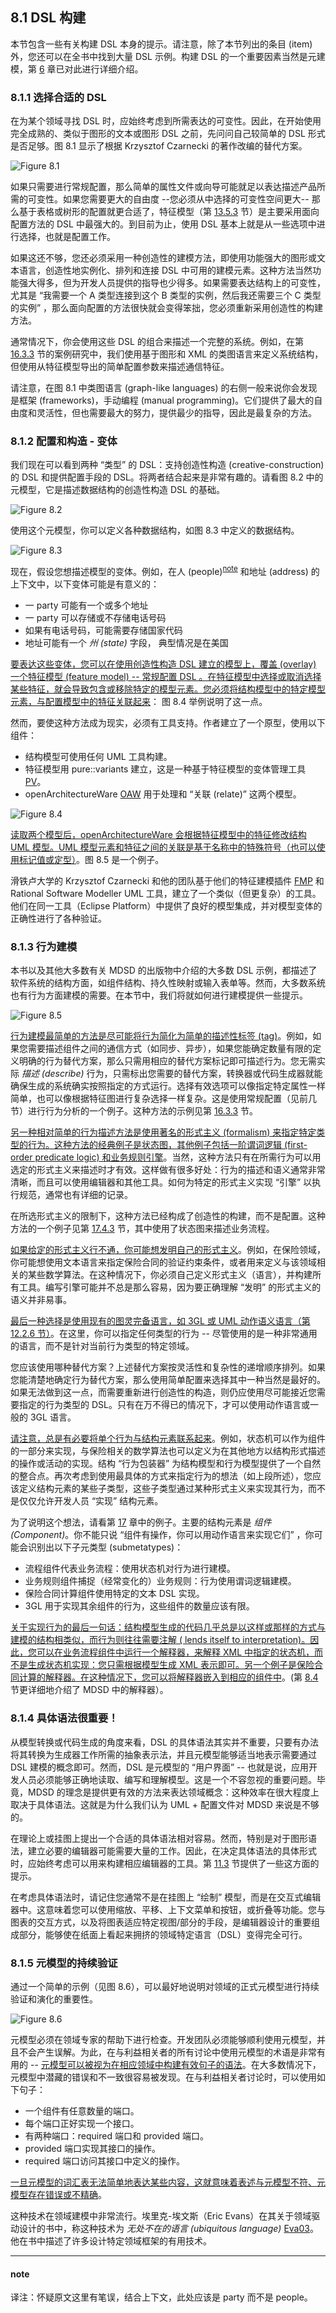 ## 8.1 DSL 构建
本节包含一些有关构建 DSL 本身的提示。请注意，除了本节列出的条目 (item) 外，您还可以在全书中找到大量 DSL 示例。构建 DSL 的一个重要因素当然是元建模，第 [6](../ch6/0.md) 章已对此进行详细介绍。

### 8.1.1 选择合适的 DSL
在为某个领域寻找 DSL 时，应始终考虑到所需表达的可变性。因此，在开始使用完全成熟的、类似于图形的文本或图形 DSL 之前，先问问自己较简单的 DSL 形式是否足够。图 8.1 显示了根据 Krzysztof Czarnecki 的著作改编的替代方案。

![Figure 8.1](../img/f8.1.png)

如果只需要进行常规配置，那么简单的属性文件或向导可能就足以表达描述产品所需的可变性。如果您需要更大的自由度 --您必须从中选择的可变性空间更大-- 那么基于表格或树形的配置就更合适了，特征模型（第 [13.5.3](../ch13/5.md#1353-方法) 节）是主要采用面向配置方法的 DSL 中最强大的。到目前为止，使用 DSL 基本上就是从一些选项中进行选择，也就是配置工作。

如果这还不够，您还必须采用一种创造性的建模方法，即使用功能强大的图形或文本语言，创造性地实例化、排列和连接 DSL 中可用的建模元素。这种方法当然功能强大得多，但为开发人员提供的指导也少得多。如果需要表达结构上的可变性，尤其是 “我需要一个 A 类型连接到这个 B 类型的实例，然后我还需要三个 C 类型的实例” ，那么面向配置的方法很快就会变得笨拙，您必须重新采用创造性的构建方法。

通常情况下，你会使用这些 DSL 的组合来描述一个完整的系统。例如，在第 [16.3.3](../ch16/3.md#1633-系统的定义) 节的案例研究中，我们使用基于图形和 XML 的类图语言来定义系统结构，但使用从特征模型导出的简单配置参数来描述通信特征。

请注意，在图 8.1 中类图语言 (graph-like languages) 的右侧一般来说你会发现是框架 (frameworks)，手动编程 (manual programming)。它们提供了最大的自由度和灵活性，但也需要最大的努力，提供最少的指导，因此是最复杂的方法。

### 8.1.2 配置和构造 - 变体
我们现在可以看到两种 “类型” 的 DSL：支持创造性构造 (creative-construction) 的 DSL 和提供配置手段的 DSL。将两者结合起来是非常有趣的。请看图 8.2 中的元模型，它是描述数据结构的创造性构造 DSL 的基础。

![Figure 8.2](../img/f8.2.png)

使用这个元模型，你可以定义各种数据结构，如图 8.3 中定义的数据结构。

![Figure 8.3](../img/f8.3.png)

现在，假设您想描述模型的变体。例如，在人 (people)<sup>[note](#note)</sup> 和地址 (address) 的上下文中，以下变体可能是有意义的：

- 一 party 可能有一个或多个地址
- 一 party 可以存储或不存储电话号码
- 如果有电话号码，可能需要存储国家代码
- 地址可能有一个 *州 (state)* 字段， 典型情况是在美国

<ins>要表达这些变体，您可以在使用创造性构造 DSL 建立的模型上，覆盖 (overlay) 一个特征模型 (feature model) -- 常规配置 DSL 。在特征模型中选择或取消选择某些特征，就会导致包含或移除特定的模型元素。您必须将结构模型中的特定模型元素，与配置模型中的特征关联起来</ins>： 图 8.4 举例说明了这一点。

然而，要使这种方法成为现实，必须有工具支持。作者建立了一个原型，使用以下组件：

- 结构模型可使用任何 UML 工具构建。
- 特征模型用 pure::variants 建立，这是一种基于特征模型的变体管理工具 [PV](../ref.md#pv)。
- openArchitectureWare [OAW](../ref.md#oaw) 用于处理和 “关联 (relate)” 这两个模型。

![Figure 8.4](../img/f8.4.png)

<ins>读取两个模型后，openArchitectureWare 会根据特征模型中的特征修改结构 UML 模型。UML 模型元素和特征之间的关联是基于名称中的特殊符号（也可以使用标记值或定型）</ins>。图 8.5 是一个例子。

滑铁卢大学的 Krzysztof Czarnecki 和他的团队基于他们的特征建模插件 [FMP](../ref.md#fmp) 和 Rational Software Modeller UML 工具，建立了一个类似（但更复杂）的工具。他们在同一工具（Eclipse Platform）中提供了良好的模型集成，并对模型变体的正确性进行了各种验证。

### 8.1.3 行为建模
本书以及其他大多数有关 MDSD 的出版物中介绍的大多数 DSL 示例，都描述了软件系统的结构方面，如组件结构、持久性映射或输入表单等。然而，大多数系统也有行为方面建模的需要。在本节中，我们将就如何进行建模提供一些提示。

![Figure 8.5](../img/f8.5.png)

<ins>行为建模最简单的方法是尽可能将行为简化为简单的描述性标签 (tag)</ins>。例如，如果您需要描述组件之间的通信方式（如同步、异步），如果您能确定数量有限的定义明确的行为替代方案，那么只需用相应的替代方案标记即可描述行为。您无需实际 *描述 (describe)* 行为，只需标出您需要的替代方案，转换器或代码生成器就能确保生成的系统确实按照指定的方式运行。选择有效选项可以像指定特定属性一样简单，也可以像根据特征图进行复杂选择一样复杂。这是使用常规配置（见前几节）进行行为分析的一个例子。这种方法的示例见第 [16.3.3](../ch16/3.md#1633-系统的定义) 节。

<ins>另一种相对简单的行为描述方法是使用著名的形式主义 (formalism) 来指定特定类型的行为。这种方法的经典例子是状态图，其他例子包括一阶谓词逻辑 (first-order predicate logic) 和业务规则引擎</ins>。当然，这种方法只有在所需行为可以用选定的形式主义来描述时才有效。这样做有很多好处：行为的描述和语义通常非常清晰，而且可以使用编辑器和其他工具。如何为特定的形式主义实现 “引擎” 以执行规范，通常也有详细的记录。

在所选形式主义的限制下，这种方法已经构成了创造性的构建，而不是配置。这种方法的一个例子见第 [17.4.3](../ch17/4.md#1743-基于-dsl-的编程模型) 节，其中使用了状态图来描述业务流程。

<ins>如果给定的形式主义行不通，你可能想发明自己的形式主义</ins>。例如，在保险领域，你可能想使用文本语言来指定保险合同的验证约束条件，或者用来定义与该领域相关的某些数学算法。在这种情况下，你必须自己定义形式主义（语言），并构建所有工具。编写引擎可能并不总是那么容易，因为要正确理解 “发明” 的形式主义的语义并非易事。

<ins>最后一种选择是使用现有的图灵完备语言，如 3GL 或 UML 动作语义语言（第 [12.2.6](../ch12/2.md#1226-动作语言) 节）</ins>。在这里，你可以指定任何类型的行为 -- 尽管使用的是一种非常通用的语言，而不是针对当前行为类型的特定领域。

您应该使用哪种替代方案？上述替代方案按灵活性和复杂性的递增顺序排列。如果您能清楚地确定行为替代方案，那么使用简单配置来选择其中一种当然是最好的。如果无法做到这一点，而需要重新进行创造性的构造，则仍应使用尽可能接近您需要指定的行为类型的 DSL。只有在万不得已的情况下，才可以使用动作语言或一般的 3GL 语言。

<ins>请注意，总是有必要将单个行为与结构元素联系起来</ins>。例如，状态机可以作为组件的一部分来实现，与保险相关的数学算法也可以定义为在其他地方以结构形式描述的操作或活动的实现。结构 “行为包装器” 为结构模型和行为模型提供了一个自然的整合点。再次考虑到使用最具体的方式来指定行为的想法（如上段所述），您应该定义结构元素的某些子类型，这些子类型通过某种形式主义来实现其行为，而不是仅仅允许开发人员 “实现” 结构元素。

为了说明这个想法，请看第 [17](../ch17/0.md) 章中的例子。主要的结构元素是 *组件 (Component)*。你不能只说 “组件有操作，你可以用动作语言来实现它们” ，你可能会识别出以下子元类型 (submetatypes)：

- 流程组件代表业务流程：使用状态机对行为进行建模。
- 业务规则组件捕捉（经常变化的）业务规则：行为使用谓词逻辑建模。
- 保险合同计算组件使用特定的文本 DSL 实现。
- 3GL 用于实现其余组件的行为，这些组件的数量应该有限。

<ins>关于实现行为的最后一句话：结构模型生成的代码几乎总是以这样或那样的方式与建模的结构相类似，而行为则往往需要注解 ( lends itself to interpretation)。因此，您可以在业务流程组件中运行一个解释器，来解释 XML 中指定的状态机，而不是生成状态机实现：您只需根据模型生成 XML 表示即可。另一个例子是保险合同计算的解释器。在这种情况下，您可以将解释器嵌入到相应的组件中</ins>。(第 [8.4](../ch8/4.md) 节更详细地介绍了 MDSD 中的解释器）。

### 8.1.4 具体语法很重要！
从模型转换或代码生成的角度来看，DSL 的具体语法其实并不重要，只要有办法将其转换为生成器工作所需的抽象表示法，并且元模型能够适当地表示需要通过 DSL 建模的概念即可。然而，DSL 是元模型的 “用户界面” -- 也就是说，应用开发人员必须能够正确地读取、编写和理解模型。这是一个不容忽视的重要问题。毕竟，MDSD 的理念是提供更有效的方法来表达领域概念：这种效率在很大程度上取决于具体语法。这就是为什么我们认为 UML + 配置文件对 MDSD 来说是不够的。

在理论上或挂图上提出一个合适的具体语法相对容易。然而，特别是对于图形语法，建立必要的编辑器可能需要大量的工作。因此，在决定具体语法的具体形式时，应始终考虑可以用来构建相应编辑器的工具。第 [11.3](../ch11/3.md) 节提供了一些这方面的提示。

在考虑具体语法时，请记住您通常不是在挂图上 “绘制” 模型，而是在交互式编辑器中。这意味着您可以使用缩放、平移、上下文菜单和按钮，或折叠等功能。您与图表的交互方式，以及将图表适应特定视图/部分的手段，是编辑器设计的重要组成部分，能够使在纸面上看起来拥挤的领域特定语言（DSL）变得完全可行。

### 8.1.5 元模型的持续验证
通过一个简单的示例（见图 8.6），可以最好地说明对领域的正式元模型进行持续验证和演化的重要性。

![Figure 8.6](../img/f8.6.png)

元模型必须在领域专家的帮助下进行检查。开发团队必须能够顺利使用元模型，并且不会产生误解。为此，在与利益相关者的所有讨论中使用元模型的术语是非常有用的 -- <ins>元模型可以被视为在相应领域中构建有效句子的语法</ins>。在大多数情况下，元模型中潜藏的错误和不一致很容易被发现。在与利益相关者讨论时，可以使用如下句子：

- 一个组件有任意数量的端口。
- 每个端口正好实现一个接口。
- 有两种端口：required 端口和 provided 端口。
- provided 端口实现其接口的操作。
- required 端口访问其接口中定义的操作。

<ins>一旦元模型的词汇表无法简单地表达某些内容，这就意味着表述与元模型不符、元模型存在错误或不精确</ins>。

这种技术在领域建模中非常流行。埃里克-埃文斯（Eric Evans）在其关于领域驱动设计的书中，称这种技术为 *无处不在的语言 (ubiquitous language)* [Eva03](../ref.md#eva03)。他在书中描述了许多设计特定领域框架的有用技术。

----
#### note
译注：怀疑原文这里有笔误，结合上下文，此处应该是 party 而不是 people。
